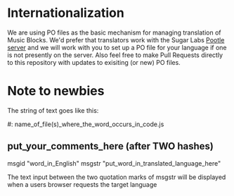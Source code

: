Internationalization
====================

We are using PO files as the basic mechanism for managing translation
of Music Blocks. We'd prefer that translators work with the Sugar
Labs [Pootle
server](http://translate.sugarlabs.org/projects/MusicBlocks/) and
we will work with you to set up a PO file for your language if one is
not presently on the server. Also feel free to make Pull Requests
directly to this repository with updates to exisiting (or new) PO
files.

Note to newbies
===============

The string of text goes like this:

#: name_of_file(s)_where_the_word_occurs_in_code.js
## put_your_comments_here (after TWO hashes)
msgid "word_in_English"
msgstr "put_word_in_translated_language_here"

The text input between the two quotation marks of msgstr will be displayed when a users browser requests the target language